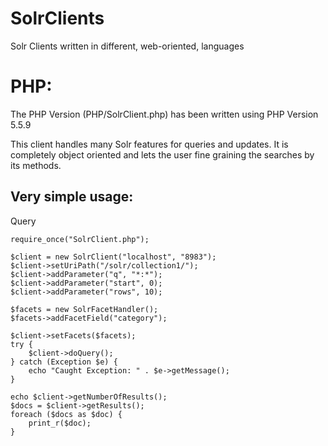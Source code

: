 SolrClients
===========

Solr Clients written in different, web-oriented, languages

PHP:
===========

The PHP Version (PHP/SolrClient.php) has been written using PHP Version 5.5.9

This client handles many Solr features for queries and updates.
It is completely object oriented and lets the user fine graining the searches by its methods.

Very simple usage:
------------------
Query

    require_once("SolrClient.php");
      
    $client = new SolrClient("localhost", "8983");
    $client->setUriPath("/solr/collection1/");
    $client->addParameter("q", "*:*");
    $client->addParameter("start", 0);
    $client->addParameter("rows", 10);
  
    $facets = new SolrFacetHandler();
    $facets->addFacetField("category");
  
    $client->setFacets($facets);
    try {
        $client->doQuery();
    } catch (Exception $e) {
        echo "Caught Exception: " . $e->getMessage();
    }
  
    echo $client->getNumberOfResults();
    $docs = $client->getResults();
    foreach ($docs as $doc) {
        print_r($doc);
    }
  
  



